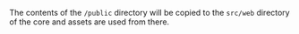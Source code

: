 The contents of the `/public` directory will be copied to the `src/web` directory of the core and assets are used from there.